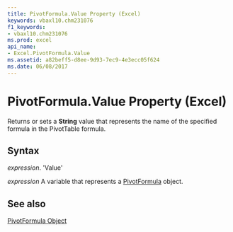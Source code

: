 ```yaml
---
title: PivotFormula.Value Property (Excel)
keywords: vbaxl10.chm231076
f1_keywords:
- vbaxl10.chm231076
ms.prod: excel
api_name:
- Excel.PivotFormula.Value
ms.assetid: a82beff5-d8ee-9d93-7ec9-4e3ecc05f624
ms.date: 06/08/2017
---
```



# PivotFormula.Value Property (Excel)

Returns or sets a  **String** value that represents the name of the specified formula in the PivotTable formula.


## Syntax

 _expression_. 'Value'

 _expression_ A variable that represents a [PivotFormula](./Excel.PivotFormula.md) object.


## See also


[PivotFormula Object](Excel.PivotFormula.md)

